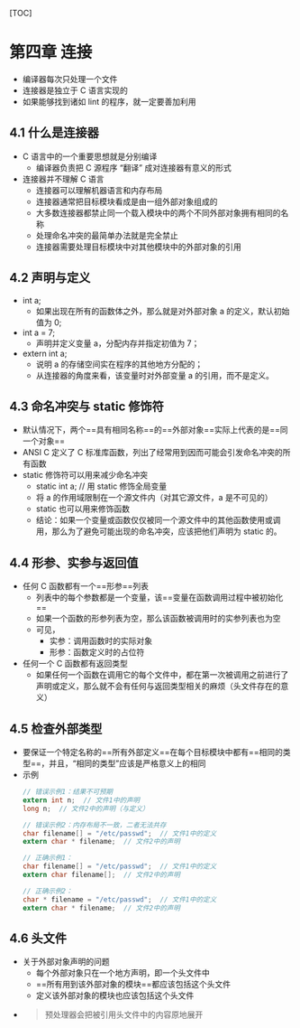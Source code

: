 [TOC]

# 第四章 连接

- 编译器每次只处理一个文件
- 连接器是独立于 C 语言实现的
- 如果能够找到诸如 lint 的程序，就一定要善加利用


## 4.1 什么是连接器

- C 语言中的一个重要思想就是分别编译
  - 编译器负责把 C 源程序 “翻译” 成对连接器有意义的形式
- 连接器并不理解 C 语言
  - 连接器可以理解机器语言和内存布局
  - 连接器通常把目标模块看成是由一组外部对象组成的
  - 大多数连接器都禁止同一个载入模块中的两个不同外部对象拥有相同的名称
  - 处理命名冲突的最简单办法就是完全禁止
  - 连接器需要处理目标模块中对其他模块中的外部对象的引用

## 4.2 声明与定义

- int a;
  - 如果出现在所有的函数体之外，那么就是对外部对象 a 的定义，默认初始值为 0;
- int a = 7;
  - 声明并定义变量 a，分配内存并指定初值为 7；
- extern int a;
  - 说明 a 的存储空间实在程序的其他地方分配的；
  - 从连接器的角度来看，该变量时对外部变量 a 的引用，而不是定义。

## 4.3 命名冲突与 static 修饰符

- 默认情况下，两个==具有相同名称==的==外部对象==实际上代表的是==同一个对象==
- ANSI C 定义了 C 标准库函数，列出了经常用到因而可能会引发命名冲突的所有函数
- static 修饰符可以用来减少命名冲突
  - static int a;  // 用 static 修饰全局变量
  - 将 a 的作用域限制在一个源文件内（对其它源文件，a 是不可见的）
  - static 也可以用来修饰函数
  - 结论：如果一个变量或函数仅仅被同一个源文件中的其他函数使用或调用，那么为了避免可能出现的命名冲突，应该把他们声明为 static 的。

## 4.4 形参、实参与返回值

- 任何 C 函数都有一个==形参==列表
  - 列表中的每个参数都是一个变量，该==变量在函数调用过程中被初始化==
  - 如果一个函数的形参列表为空，那么该函数被调用时的实参列表也为空
  - 可见，
    - 实参：调用函数时的实际对象
    - 形参：函数定义时的占位符
- 任何一个 C 函数都有返回类型
  - 如果任何一个函数在调用它的每个文件中，都在第一次被调用之前进行了声明或定义，那么就不会有任何与返回类型相关的麻烦（头文件存在的意义）

## 4.5 检查外部类型

- 要保证一个特定名称的==所有外部定义==在每个目标模块中都有==相同的类型==，并且，“相同的类型”应该是严格意义上的相同
- 示例
  ```C
  // 错误示例1：结果不可预期
  extern int n;  // 文件1中的声明
  long n;  // 文件2中的声明（与定义）

  // 错误示例2：内存布局不一致，二者无法共存
  char filename[] = "/etc/passwd";  // 文件1中的定义
  extern char * filename;  // 文件2中的声明

  // 正确示例1：
  char filename[] = "/etc/passwd";  // 文件1中的定义
  extern char filename[];  // 文件2中的声明

  // 正确示例2：
  char * filename = "/etc/passwd";  // 文件1中的定义
  extern char * filename;  // 文件2中的声明
  ```

## 4.6 头文件

- 关于外部对象声明的问题
  - 每个外部对象只在一个地方声明，即一个头文件中
  - ==所有用到该外部对象的模块==都应该包括这个头文件
  - 定义该外部对象的模块也应该包括这个头文件
- > 预处理器会把被引用头文件中的内容原地展开



  